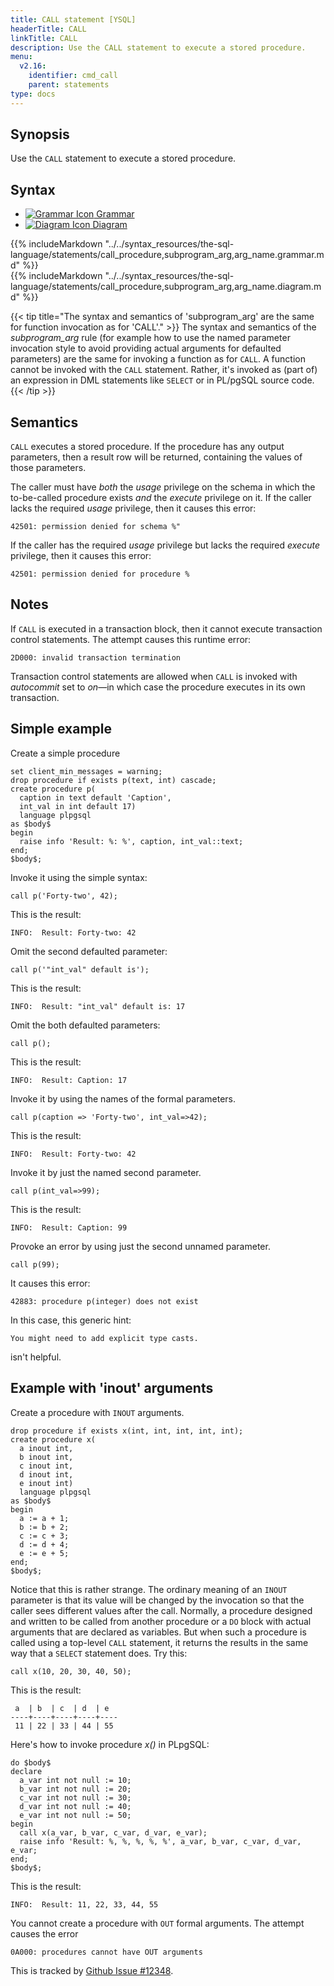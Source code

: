 ```yaml
---
title: CALL statement [YSQL]
headerTitle: CALL
linkTitle: CALL
description: Use the CALL statement to execute a stored procedure.
menu:
  v2.16:
    identifier: cmd_call
    parent: statements
type: docs
---
```


## Synopsis

Use the `CALL` statement to execute a stored procedure.

## Syntax

<ul class="nav nav-tabs nav-tabs-yb">
  <li >
    <a href="#grammar" class="nav-link active" id="grammar-tab" data-bs-toggle="tab" role="tab" aria-controls="grammar" aria-selected="true">
      <img src="/icons/file-lines.svg" alt="Grammar Icon">
      Grammar
    </a>
  </li>
  <li>
    <a href="#diagram" class="nav-link" id="diagram-tab" data-bs-toggle="tab" role="tab" aria-controls="diagram" aria-selected="false">
      <img src="/icons/diagram.svg" alt="Diagram Icon">
      Diagram
    </a>
  </li>
</ul>

<div class="tab-content">
  <div id="grammar" class="tab-pane fade show active" role="tabpanel" aria-labelledby="grammar-tab">
  {{% includeMarkdown "../../syntax_resources/the-sql-language/statements/call_procedure,subprogram_arg,arg_name.grammar.md" %}}
  </div>
  <div id="diagram" class="tab-pane fade" role="tabpanel" aria-labelledby="diagram-tab">
  {{% includeMarkdown "../../syntax_resources/the-sql-language/statements/call_procedure,subprogram_arg,arg_name.diagram.md" %}}
  </div>
</div>

{{< tip title="The syntax and semantics of 'subprogram_arg' are the same for function invocation as for 'CALL'." >}}
The syntax and semantics of the _subprogram_arg_ rule (for example how to use the named parameter invocation style to avoid providing actual arguments for defaulted parameters) are the same for invoking a function as for `CALL`. A function cannot be invoked with the `CALL` statement. Rather, it's invoked as (part of) an expression in DML statements like `SELECT` or in PL/pgSQL source code.
{{< /tip >}}

## Semantics

`CALL` executes a stored procedure. If the procedure has any output parameters, then a result row will be returned, containing the values of those parameters.

The caller must have _both_ the _usage_ privilege on the schema in which the to-be-called procedure exists _and_ the  _execute_ privilege on it. If the caller lacks the required _usage_ privilege, then it causes this error:

```output
42501: permission denied for schema %"
```

If the caller has the required _usage_ privilege but lacks the required _execute_ privilege, then it causes this error:

```output
42501: permission denied for procedure %
```

## Notes

If `CALL` is executed in a transaction block, then it cannot execute transaction control statements. The attempt causes this runtime error:

```output
2D000: invalid transaction termination
```

Transaction control statements are  allowed when `CALL` is invoked with _autocommit_ set to _on_—in which case the procedure executes in its own transaction.

## Simple example

Create a simple procedure

```plpgsql
set client_min_messages = warning;
drop procedure if exists p(text, int) cascade;
create procedure p(
  caption in text default 'Caption',
  int_val in int default 17)
  language plpgsql
as $body$
begin
  raise info 'Result: %: %', caption, int_val::text;
end;
$body$;
```

Invoke it using the simple syntax:

```plpgsql
call p('Forty-two', 42);
```
This is the result:

```output
INFO:  Result: Forty-two: 42
```
Omit the second defaulted parameter:

```plpgsql
call p('"int_val" default is');
```

This is the result:

```output
INFO:  Result: "int_val" default is: 17
```

Omit the both defaulted parameters:

```plpgsql
call p();
```

This is the result:

```output
INFO:  Result: Caption: 17
```

Invoke it by using the names of the formal parameters.

```plpgsql
call p(caption => 'Forty-two', int_val=>42);
```

This is the result:

```output
INFO:  Result: Forty-two: 42
```

Invoke it by just the named second parameter.

```plpgsql
call p(int_val=>99);
```

This is the result:

```output
INFO:  Result: Caption: 99
```

Provoke an error by using just the second unnamed parameter.

```plpgsql
call p(99);
```

It causes this error:

```output
42883: procedure p(integer) does not exist
```
In this case, this generic hint:

```output
You might need to add explicit type casts.
```

isn't helpful.

## Example with 'inout' arguments

Create a procedure with `INOUT` arguments.

```plpgsql
drop procedure if exists x(int, int, int, int, int);
create procedure x(
  a inout int,
  b inout int,
  c inout int,
  d inout int,
  e inout int)
  language plpgsql
as $body$
begin
  a := a + 1;
  b := b + 2;
  c := c + 3;
  d := d + 4;
  e := e + 5;
end;
$body$;
```

Notice that this is rather strange. The ordinary meaning of an `INOUT` parameter is that its value will be changed by the invocation so that the caller sees different values after the call. Normally, a procedure designed and written to be called from another procedure or a `DO` block with actual arguments that are declared as variables. But when such a procedure is called using a top-level `CALL` statement, it returns the results in the same way that a `SELECT` statement does. Try this:

```plpgsql
call x(10, 20, 30, 40, 50);
```
This is the result:

```output
 a  | b  | c  | d  | e
----+----+----+----+----
 11 | 22 | 33 | 44 | 55
```

Here's how to invoke procedure _x()_ in PLpgSQL:

```plpgsql
do $body$
declare
  a_var int not null := 10;
  b_var int not null := 20;
  c_var int not null := 30;
  d_var int not null := 40;
  e_var int not null := 50;
begin
  call x(a_var, b_var, c_var, d_var, e_var);
  raise info 'Result: %, %, %, %, %', a_var, b_var, c_var, d_var, e_var;
end;
$body$;
```

This is the result:

```output
INFO:  Result: 11, 22, 33, 44, 55
```

You cannot create a procedure with `OUT` formal arguments. The attempt causes the error

```output
0A000: procedures cannot have OUT arguments
```

This is tracked by [Github Issue #12348](https://github.com/yugabyte/yugabyte-db/issues/12348).
